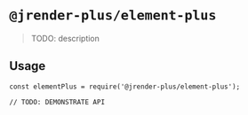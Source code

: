 # `@jrender-plus/element-plus`

> TODO: description

## Usage

```
const elementPlus = require('@jrender-plus/element-plus');

// TODO: DEMONSTRATE API
```
